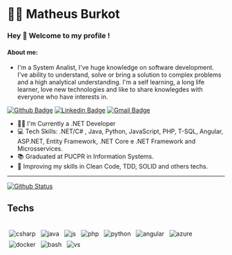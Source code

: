 # :man_technologist:  Matheus Burkot

### Hey 👋 Welcome to my profile !

#### About me: 
- I'm a System Analist, I've huge knowledge on software development. I've ability to understand, solve or bring a solution to complex problems and a high
analytical understanding. I'm a self learning, a long life learner, love new technologies and like to share knowlegdes with everyone who have interests in. 

[![Github Badge](https://img.shields.io/badge/-Github-000?style=flat-square&logo=Github&logoColor=white&link=https://github.com/mburkot)](https://github.com/mburkot)
[![Linkedin Badge](https://img.shields.io/badge/-LinkedIn-blue?style=flat-square&logo=Linkedin&logoColor=white&link=https://www.linkedin.com/in/matheusburkot/)](https://www.linkedin.com/in/matheusburkot/)
[![Gmail Badge](https://img.shields.io/badge/-Gmail-c14438?style=flat-square&logo=Gmail&logoColor=white&link=mailto:m.c.burkot@gmail.com)](mailto:m.c.burkot@gmail.com)

- :office_worker: I'm Currently a .NET Developer 
- :computer: Tech Skills: .NET/C# , Java, Python, JavaScript, PHP, T-SQL, Angular, ASP.NET, Entity Framework, .NET Core e .NET Framework and Microsservices.
- :books: Graduated at PUCPR in Information Systems. 
- 🌱 Improving my skills in Clean Code, TDD, SOLID and others techs. 
---
<div>

  [![Github Status](https://github-readme-stats.vercel.app/api?username=mburkot&show_icons=true&title_color=fff&icon_color=79ff97&text_color=9f9f9f&bg_color=151515)](https://github.com/mburkot)

<div>
  
## Techs

<div>
 <br>
<img src="https://github.com/Quadrified/Quadrified/blob/master/assets/svg/dev/languages/csharp_dotnet.svg" alt="csharp" style="vertical-align:top; margin:4px">
<img src="https://github.com/Quadrified/Quadrified/blob/master/assets/svg/dev/languages/java.svg" alt="java" style="vertical-align:top; margin:4px">
<img src="https://github.com/Quadrified/Quadrified/blob/master/assets/svg/dev/languages/js.svg" alt="js" style="vertical-align:top; margin:4px">
<img src="https://github.com/Quadrified/Quadrified/blob/master/assets/svg/dev/languages/php.svg" alt="php" style="vertical-align:top; margin:4px">
<img src="https://github.com/Quadrified/Quadrified/blob/master/assets/svg/dev/languages/python.svg" alt="python" style="vertical-align:top; margin:4px">
<img src="https://github.com/Quadrified/Quadrified/blob/master/assets/svg/dev/frameworks/%20angular.svg" alt="angular" style="vertical-align:top; margin:4px">
<img src="https://github.com/Quadrified/Quadrified/blob/master/assets/svg/dev/services/azure.svg" alt="azure" style="vertical-align:top; margin:4px">
<img src="https://github.com/Quadrified/Quadrified/blob/master/assets/svg/dev/services/dockerhub.svg" alt="docker" style="vertical-align:top; margin:4px">
<img src="https://github.com/Quadrified/Quadrified/blob/master/assets/svg/dev/tools/bash.svg" alt="bash" style="vertical-align:top; margin:4px">
<img src="https://github.com/Quadrified/Quadrified/blob/master/assets/svg/dev/tools/visualstudio.svg" alt="vs" style="vertical-align:top; margin:4px">
<br>
<div/>
